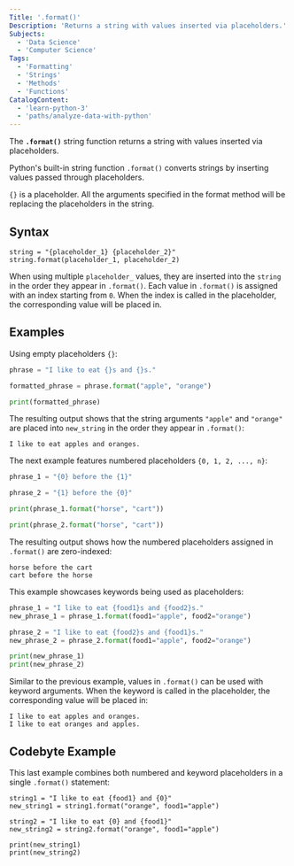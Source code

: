 ```yaml
---
Title: '.format()'
Description: 'Returns a string with values inserted via placeholders.'
Subjects:
  - 'Data Science'
  - 'Computer Science'
Tags:
  - 'Formatting'
  - 'Strings'
  - 'Methods'
  - 'Functions'
CatalogContent:
  - 'learn-python-3'
  - 'paths/analyze-data-with-python'
---
```


The **`.format()`** string function returns a string with values inserted via placeholders.

Python's built-in string function `.format()` converts strings by inserting values passed through placeholders.

`{}` is a placeholder. All the arguments specified in the format method will be replacing the placeholders in the string.

## Syntax

```pseudo
string = "{placeholder_1} {placeholder_2}"
string.format(placeholder_1, placeholder_2)
```

When using multiple `placeholder_` values, they are inserted into the `string` in the order they appear in `.format()`. Each value in `.format()` is assigned with an index starting from `0`. When the index is called in the placeholder, the corresponding value will be placed in.

## Examples

Using empty placeholders `{}`:

```py
phrase = "I like to eat {}s and {}s."

formatted_phrase = phrase.format("apple", "orange")

print(formatted_phrase)
```

The resulting output shows that the string arguments `"apple"` and `"orange"` are placed into `new_string` in the order they appear in `.format()`:

```shell
I like to eat apples and oranges.
```

The next example features numbered placeholders `{0, 1, 2, ..., n}`:

```py
phrase_1 = "{0} before the {1}"

phrase_2 = "{1} before the {0}"

print(phrase_1.format("horse", "cart"))

print(phrase_2.format("horse", "cart"))
```

The resulting output shows how the numbered placeholders assigned in `.format()` are zero-indexed:

```shell
horse before the cart
cart before the horse
```

This example showcases keywords being used as placeholders:

```py
phrase_1 = "I like to eat {food1}s and {food2}s."
new_phrase_1 = phrase_1.format(food1="apple", food2="orange")

phrase_2 = "I like to eat {food2}s and {food1}s."
new_phrase_2 = phrase_2.format(food1="apple", food2="orange")

print(new_phrase_1)
print(new_phrase_2)
```

Similar to the previous example, values in `.format()` can be used with keyword arguments. When the keyword is called in the placeholder, the corresponding value will be placed in:

```shell
I like to eat apples and oranges.
I like to eat oranges and apples.
```

## Codebyte Example

This last example combines both numbered and keyword placeholders in a single `.format()` statement:

```codebyte/python
string1 = "I like to eat {food1} and {0}"
new_string1 = string1.format("orange", food1="apple")

string2 = "I like to eat {0} and {food1}"
new_string2 = string2.format("orange", food1="apple")

print(new_string1)
print(new_string2)
```
